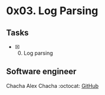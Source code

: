 # 0x03. Log Parsing




## Tasks
* [x] 0. Log parsing

## Software engineer
Chacha Alex Chacha 
:octocat: [GitHub](https://github.com/Chacha-A-Chacha/)
